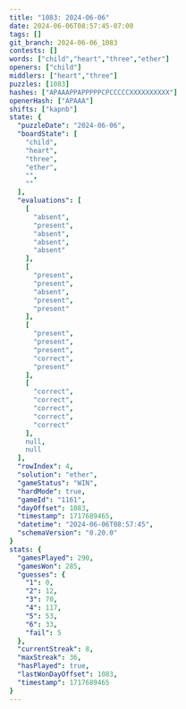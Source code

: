 ```yaml
---
title: "1083: 2024-06-06"
date: 2024-06-06T08:57:45-07:00
tags: []
git_branch: 2024-06-06_1083
contests: []
words: ["child","heart","three","ether"]
openers: ["child"]
middlers: ["heart","three"]
puzzles: [1083]
hashes: ["APAAAPPAPPPPPCPCCCCCXXXXXXXXXX"]
openerHash: ["APAAA"]
shifts: ["kapnb"]
state: {
  "puzzleDate": "2024-06-06",
  "boardState": [
    "child",
    "heart",
    "three",
    "ether",
    "",
    ""
  ],
  "evaluations": [
    [
      "absent",
      "present",
      "absent",
      "absent",
      "absent"
    ],
    [
      "present",
      "present",
      "absent",
      "present",
      "present"
    ],
    [
      "present",
      "present",
      "present",
      "correct",
      "present"
    ],
    [
      "correct",
      "correct",
      "correct",
      "correct",
      "correct"
    ],
    null,
    null
  ],
  "rowIndex": 4,
  "solution": "ether",
  "gameStatus": "WIN",
  "hardMode": true,
  "gameId": "1161",
  "dayOffset": 1083,
  "timestamp": 1717689465,
  "datetime": "2024-06-06T08:57:45",
  "schemaVersion": "0.20.0"
}
stats: {
  "gamesPlayed": 290,
  "gamesWon": 285,
  "guesses": {
    "1": 0,
    "2": 12,
    "3": 70,
    "4": 117,
    "5": 53,
    "6": 33,
    "fail": 5
  },
  "currentStreak": 8,
  "maxStreak": 36,
  "hasPlayed": true,
  "lastWonDayOffset": 1083,
  "timestamp": 1717689465
}
---
```

<!-- more -->
